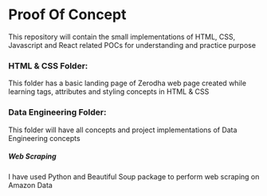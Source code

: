 # Proof Of Concept

This repository will contain the small implementations of HTML, CSS, Javascript and React related POCs for understanding and practice purpose

### HTML & CSS Folder:
This folder has a basic landing page of Zerodha web page created while learning tags, attributes and styling concepts in HTML & CSS

### Data Engineering Folder:
This folder will have all concepts and project implementations of Data Engineering concepts
##### Web Scraping
I have used Python and Beautiful Soup package to perform web scraping on Amazon Data

